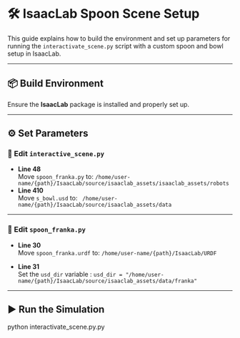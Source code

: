 # 🛠️ IsaacLab Spoon Scene Setup

This guide explains how to build the environment and set up parameters for running the `interactivate_scene.py` script with a custom spoon and bowl setup in IsaacLab.

---

## 📦 Build Environment

Ensure the **IsaacLab** package is installed and properly set up.

---

## ⚙️ Set Parameters

### 🔧 Edit `interactive_scene.py`

- **Line 48**  
  Move `spoon_franka.py` to:  `/home/user-name/{path}/IsaacLab/source/isaaclab_assets/isaaclab_assets/robots`
- **Line 410**  
Move `s_bowl.usd` to: ` /home/user-name/{path}/IsaacLab/source/isaaclab_assets/data`
---

### 🔧 Edit `spoon_franka.py`

- **Line 30**  
Move `spoon_franka.urdf` to:  `/home/user-name/{path}/IsaacLab/URDF`


- **Line 31**  
Set the `usd_dir` variable :  `usd_dir = "/home/user-name/{path}/IsaacLab/source/isaaclab_assets/data/franka"`

---
## ▶️ Run the Simulation
python interactivate_scene.py.py



